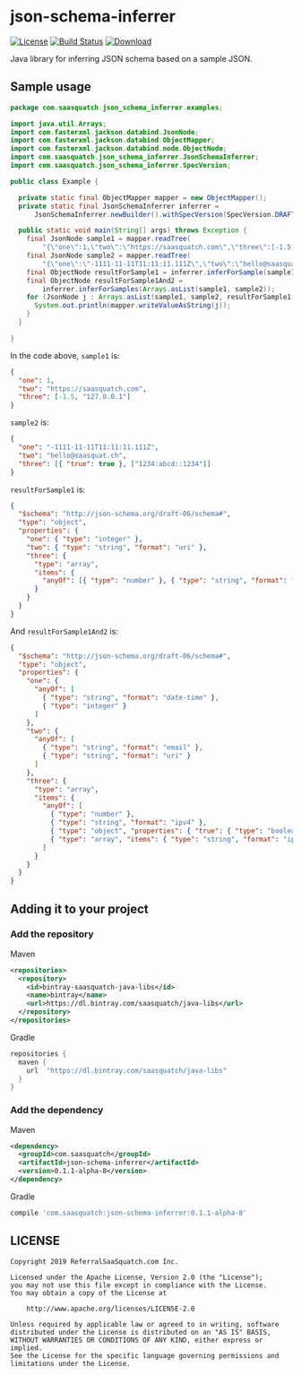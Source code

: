 # json-schema-inferrer

[![License](https://img.shields.io/badge/License-Apache%202.0-blue.svg)](https://opensource.org/licenses/Apache-2.0)
[![Build Status](https://travis-ci.org/saasquatch/json-schema-inferrer.svg?branch=master)](https://travis-ci.org/saasquatch/json-schema-inferrer)
[ ![Download](https://api.bintray.com/packages/saasquatch/java-libs/json-schema-inferrer/images/download.svg) ](https://bintray.com/saasquatch/java-libs/json-schema-inferrer/_latestVersion)

Java library for inferring JSON schema based on a sample JSON.

## Sample usage

```java
package com.saasquatch.json_schema_inferrer.examples;

import java.util.Arrays;
import com.fasterxml.jackson.databind.JsonNode;
import com.fasterxml.jackson.databind.ObjectMapper;
import com.fasterxml.jackson.databind.node.ObjectNode;
import com.saasquatch.json_schema_inferrer.JsonSchemaInferrer;
import com.saasquatch.json_schema_inferrer.SpecVersion;

public class Example {

  private static final ObjectMapper mapper = new ObjectMapper();
  private static final JsonSchemaInferrer inferrer =
      JsonSchemaInferrer.newBuilder().withSpecVersion(SpecVersion.DRAFT_06).build();

  public static void main(String[] args) throws Exception {
    final JsonNode sample1 = mapper.readTree(
        "{\"one\":1,\"two\":\"https://saasquatch.com\",\"three\":[-1.5,\"127.0.0.1\"]}");
    final JsonNode sample2 = mapper.readTree(
        "{\"one\":\"-1111-11-11T11:11:11.111Z\",\"two\":\"hello@saasquat.ch\",\"three\":[{\"true\":true},[\"1234:abcd::1234\"]]}");
    final ObjectNode resultForSample1 = inferrer.inferForSample(sample1);
    final ObjectNode resultForSample1And2 =
        inferrer.inferForSamples(Arrays.asList(sample1, sample2));
    for (JsonNode j : Arrays.asList(sample1, sample2, resultForSample1, resultForSample1And2)) {
      System.out.println(mapper.writeValueAsString(j));
    }
  }

}
```

In the code above, `sample1` is:

```json
{
  "one": 1,
  "two": "https://saasquatch.com",
  "three": [-1.5, "127.0.0.1"]
}
```

`sample2` is:

```json
{
  "one": "-1111-11-11T11:11:11.111Z",
  "two": "hello@saasquat.ch",
  "three": [{ "true": true }, ["1234:abcd::1234"]]
}
```

`resultForSample1` is:

```json
{
  "$schema": "http://json-schema.org/draft-06/schema#",
  "type": "object",
  "properties": {
    "one": { "type": "integer" },
    "two": { "type": "string", "format": "uri" },
    "three": {
      "type": "array",
      "items": {
        "anyOf": [{ "type": "number" }, { "type": "string", "format": "ipv4" }]
      }
    }
  }
}
```

And `resultForSample1And2` is:

```json
{
  "$schema": "http://json-schema.org/draft-06/schema#",
  "type": "object",
  "properties": {
    "one": {
      "anyOf": [
        { "type": "string", "format": "date-time" },
        { "type": "integer" }
      ]
    },
    "two": {
      "anyOf": [
        { "type": "string", "format": "email" },
        { "type": "string", "format": "uri" }
      ]
    },
    "three": {
      "type": "array",
      "items": {
        "anyOf": [
          { "type": "number" },
          { "type": "string", "format": "ipv4" },
          { "type": "object", "properties": { "true": { "type": "boolean" } } },
          { "type": "array", "items": { "type": "string", "format": "ipv6" } }
        ]
      }
    }
  }
}
```

## Adding it to your project

### Add the repository

Maven

```xml
<repositories>
  <repository>
    <id>bintray-saasquatch-java-libs</id>
    <name>bintray</name>
    <url>https://dl.bintray.com/saasquatch/java-libs</url>
  </repository>
</repositories>
```

Gradle

```gradle
repositories {
  maven {
    url  "https://dl.bintray.com/saasquatch/java-libs"
  }
}
```

### Add the dependency

Maven

```xml
<dependency>
  <groupId>com.saasquatch</groupId>
  <artifactId>json-schema-inferrer</artifactId>
  <version>0.1.1-alpha-8</version>
</dependency>
```

Gradle

```gradle
compile 'com.saasquatch:json-schema-inferrer:0.1.1-alpha-8'
```

## LICENSE

```
Copyright 2019 ReferralSaaSquatch.com Inc.

Licensed under the Apache License, Version 2.0 (the "License");
you may not use this file except in compliance with the License.
You may obtain a copy of the License at

    http://www.apache.org/licenses/LICENSE-2.0

Unless required by applicable law or agreed to in writing, software
distributed under the License is distributed on an "AS IS" BASIS,
WITHOUT WARRANTIES OR CONDITIONS OF ANY KIND, either express or implied.
See the License for the specific language governing permissions and
limitations under the License.
```
